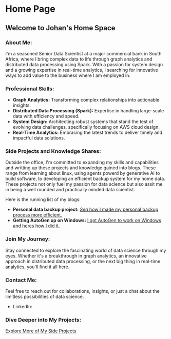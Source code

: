 
# Home Page

## Welcome to Johan's Home Space

### About Me:

I'm a seasoned Senior Data Scientist at a major commercial bank in South Africa, where I bring complex data to life through graph analytics and distributed data processing using Spark. With a passion for system design and a growing expertise in real-time analytics, I searching for innovative ways to add value to the business where I am employed in.

### Professional Skills:

- **Graph Analytics:** Transforming complex relationships into actionable insights.
- **Distributed Data Processing (Spark):** Expertise in handling large-scale data with efficiency and speed.
- **System Design:** Architecting robust systems that stand the test of evolving data challenges, specifically focusing on AWS cloud design.
- **Real-Time Analytics:** Embracing the latest trends to deliver timely and impactful data solutions.

### Side Projects and Knowledge Shares:

Outside the office, I'm committed to expanding my skills and capabilities and writting up these projects and knowledge gained into blogs. These range from learning about linux, using agents powerd by generative AI to build software, to developing an efficient backup system for my home data. These projects not only fuel my passion for data science but also assit me in being a well rounded and practically minded data scientist.

Here is the running list of my blogs:
- **Personal data backup project:** [*Sea* how I made my personal backup process more efficient.](blog-backup-journey.md)
- **Getting AutoGen up on Windows:** [I got AutoGen to work on Windows and heres how I did it.](blog-autogen-on-windows.md)

### Join My Journey:

Stay connected to explore the fascinating world of data science through my eyes. Whether it's a breakthrough in graph analytics, an innovative approach in distributed data processing, or the next big thing in real-time analytics, you'll find it all here.

### Contact Me:

Feel free to reach out for collaborations, insights, or just a chat about the limitless possibilities of data science.

* LinkedIn: 

### Dive Deeper into My Projects:

[Explore More of My Side Projects](#link-to-more-projects)

